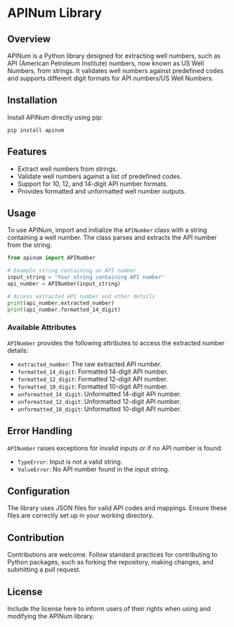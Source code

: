 # APINum Library

## Overview
APINum is a Python library designed for extracting well numbers, such as API (American Petroleum Institute) numbers, now known as US Well Numbers, from strings. It validates well numbers against predefined codes and supports different digit formats for API numbers/US Well Numbers.

## Installation
Install APINum directly using pip:

    pip install apinum

## Features
- Extract well numbers from strings.
- Validate well numbers against a list of predefined codes.
- Support for 10, 12, and 14-digit API number formats.
- Provides formatted and unformatted well number outputs.

## Usage
To use APINum, import and initialize the `APINumber` class with a string containing a well number. The class parses and extracts the API number from the string.

```python
from apinum import APINumber

# Example string containing an API number
input_string = "Your string containing API number"
api_number = APINumber(input_string)

# Access extracted API number and other details
print(api_number.extracted_number)
print(api_number.formatted_14_digit)
```

### Available Attributes
`APINumber` provides the following attributes to access the extracted number details:
- `extracted_number`: The raw extracted API number.
- `formatted_14_digit`: Formatted 14-digit API number.
- `formatted_12_digit`: Formatted 12-digit API number.
- `formatted_10_digit`: Formatted 10-digit API number.
- `unformatted_14_digit`: Unformatted 14-digit API number.
- `unformatted_12_digit`: Unformatted 12-digit API number.
- `unformatted_10_digit`: Unformatted 10-digit API number.

## Error Handling
`APINumber` raises exceptions for invalid inputs or if no API number is found:
- `TypeError`: Input is not a valid string.
- `ValueError`: No API number found in the input string.

## Configuration
The library uses JSON files for valid API codes and mappings. Ensure these files are correctly set up in your working directory.

## Contribution
Contributions are welcome. Follow standard practices for contributing to Python packages, such as forking the repository, making changes, and submitting a pull request.

## License
Include the license here to inform users of their rights when using and modifying the APINum library.
